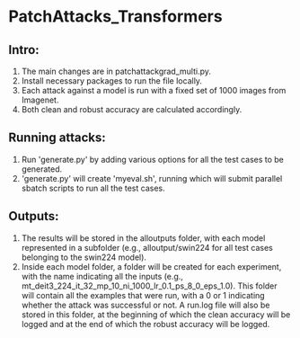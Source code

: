 # PatchAttacks_Transformers

## Intro:
1. The main changes are in patchattackgrad_multi.py.
2. Install necessary packages to run the file locally.
3. Each attack against a model is run with a fixed set of 1000 images from Imagenet. 
4. Both clean and robust accuracy are calculated accordingly.

## Running attacks:
1. Run 'generate.py' by adding various options for all the test cases to be generated. 
2. 'generate.py' will create 'myeval.sh', running which will submit parallel sbatch scripts to run all the test cases. 

## Outputs:
1. The results will be stored in the alloutputs folder, with each model represented in a subfolder (e.g., alloutput/swin224 for all test cases belonging to the swin224 model).
2. Inside each model folder, a folder will be created for each experiment, with the name indicating all the inputs (e.g., mt_deit3_224_it_32_mp_10_ni_1000_lr_0.1_ps_8_0_eps_1.0). This folder will contain all the examples that were run, with a 0 or 1 indicating whether the attack was successful or not. A run.log file will also be stored in this folder, at the beginning of which the clean accuracy will be logged and at the end of which the robust accuracy will be logged.
